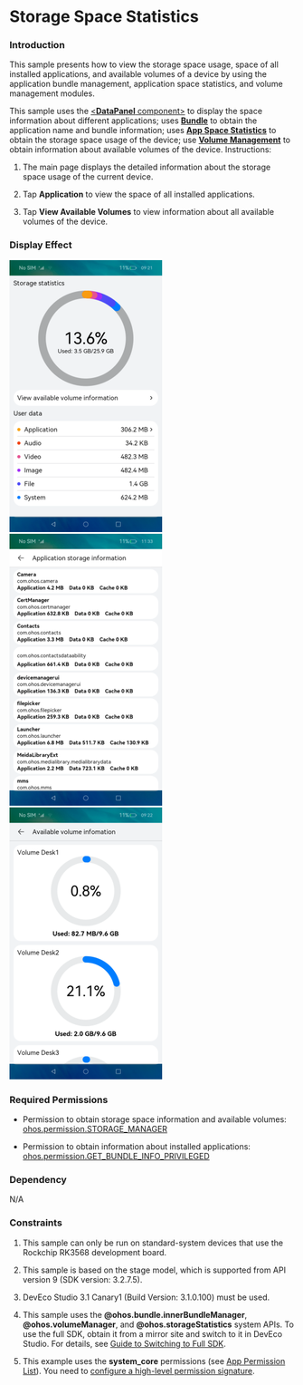 # Storage Space Statistics

### Introduction

This sample presents how to view the storage space usage, space of all installed applications, and available volumes of a device by using the application bundle management, application space statistics, and volume management modules.

This sample uses the [<**DataPanel** component>](https://gitee.com/openharmony/docs/blob/master/en/application-dev/reference/arkui-ts/ts-basic-components-datapanel.md) to display the space information about different applications; uses [**Bundle**](https://gitee.com/openharmony/docs/blob/master/en/application-dev/reference/apis/js-apis-Bundle.md) to obtain the application name and bundle information; uses [**App Space Statistics**](https://gitee.com/openharmony/docs/blob/master/en/application-dev/reference/apis/js-apis-file-storage-statistics.md) to obtain the storage space usage of the device; use [**Volume Management**](https://gitee.com/openharmony/docs/blob/master/en/application-dev/reference/apis/js-apis-file-volumemanager.md) to obtain information about available volumes of the device.
Instructions:

1. The main page displays the detailed information about the storage space usage of the current device.

2. Tap **Application** to view the space of all installed applications.

3. Tap **View Available Volumes** to view information about all available volumes of the device.



### Display Effect

![](./screenshots/device/main_page_en.png)
![](./screenshots/device/application_page_en.png)
![](./screenshots/device/volume_page_en.png)

### Required Permissions

- Permission to obtain storage space information and available volumes: [ohos.permission.STORAGE_MANAGER](https://gitee.com/openharmony/docs/blob/master/en/application-dev/security/permission-list.md)

- Permission to obtain information about installed applications: [ohos.permission.GET_BUNDLE_INFO_PRIVILEGED](https://gitee.com/openharmony/docs/blob/master/en/application-dev/security/permission-list.md)

### Dependency

N/A

### Constraints

1. This sample can only be run on standard-system devices that use the Rockchip RK3568 development board.

2. This sample is based on the stage model, which is supported from API version 9 (SDK version: 3.2.7.5). 

3. DevEco Studio 3.1 Canary1 (Build Version: 3.1.0.100) must be used.

4. This sample uses the **@ohos.bundle.innerBundleManager**, **@ohos.volumeManager**, and **@ohos.storageStatistics** system APIs. To use the full SDK, obtain it from a mirror site and switch to it in DevEco Studio. For details, see [Guide to Switching to Full SDK](https://docs.openharmony.cn/pages/v3.2/zh-cn/application-dev/quick-start/full-sdk-switch-guide.md/).

5. This example uses the **system_core** permissions (see [App Permission List](https://gitee.com/openharmony/docs/blob/master/en/application-dev/security/permission-list.md)). You need to [configure a high-level permission signature](https://docs.openharmony.cn/pages/v3.2Beta/zh-cn/application-dev/security/hapsigntool-overview.md).
